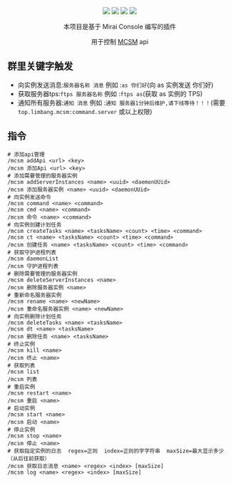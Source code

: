 <div align="center">

[![](https://img.shields.io/github/v/release/limbang/mirai-console-mcsm-plugin?include_prereleases)](https://github.com/limbang/mirai-console-mcsm-plugin/releases)
![](https://img.shields.io/github/downloads/limbang/mirai-console-mcsm-plugin/total)
[![](https://img.shields.io/github/license/limbang/mirai-console-mcsm-plugin)](https://github.com/limbang/mirai-console-mcsm-plugin/blob/master/LICENSE)
[![](https://img.shields.io/badge/mirai-2.11.1-69c1b9)](https://github.com/mamoe/mirai)

本项目是基于 Mirai Console 编写的插件
<p>用于控制 <a href = "https://github.com/MCSManager/MCSManager">MCSM</a> api</p>
</div>

## 群里关键字触发
 - 向实例发送消息:`服务器名称 消息` 例如 :`as 你们好`(向 as 实例发送 你们好)
 - 获取服务器tps:`ftps 服务器名称` 例如 :`ftps as`(获取 as 实例的 TPS)
 - 通知所有服务器:`通知 消息` 例如 :`通知 服务器1分钟后维护,请下线等待！！！`(需要 `top.limbang.mcsm:command.server` 或以上权限)
## 指令

```shell
# 添加api管理
/mcsm addApi <url> <key>    
/mcsm 添加Api <url> <key>
# 添加需要管理的服务器实例
/mcsm addServerInstances <name> <uuid> <daemonUUid>    
/mcsm 添加服务器实例 <name> <uuid> <daemonUUid> 
# 向实例发送命令
/mcsm command <name> <command>    
/mcsm cmd <name> <command>
/mcsm 命令 <name> <command>
# 向实例创建计划任务
/mcsm createTasks <name> <tasksName> <count> <time> <command>    
/mcsm ct <name> <tasksName> <count> <time> <command>
/mcsm 创建任务 <name> <tasksName> <count> <time> <command>
# 获取守护进程列表
/mcsm daemonList    
/mcsm 守护进程列表
# 删除需要管理的服务器实例
/mcsm deleteServerInstances <name>
/mcsm 删除服务器实例 <name>
# 重新命名服务器实例
/mcsm rename <name> <newName>
/mcsm 重命名服务器实例 <name> <newName>
# 向实例删除计划任务
/mcsm deleteTasks <name> <tasksName>    
/mcsm dt <name> <tasksName>
/mcsm 删除任务 <name> <tasksName>
# 终止实例
/mcsm kill <name>
/mcsm 终止 <name>
# 获取列表
/mcsm list
/mcsm 列表
# 重启实例
/mcsm restart <name>
/mcsm 重启 <name>
# 启动实例
/mcsm start <name>
/mcsm 启动 <name>
# 停止实例
/mcsm stop <name>
/mcsm 停止 <name>
# 获取指定实例的日志  regex=正则  index=正则的字字符串  maxSize=最大显示多少（从后往前获取）
/mcsm 获取日志消息 <name> <regex> <index> [maxSize]
/mcsm log <name> <regex> <index> [maxSize]
```

